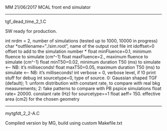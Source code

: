 MM 21/06/2017
MCAL front end simulator

-----------------------------

tgf_dead_time_2_1.C

SW ready for production.

int nrdm = 2,                                  number of simulations (tested up to 1000, 10000 in progress)
char *outfilename="./sim.root”,      name of the output root file
int idoffset=0                                 offset to add to the simulation number *
float minFluence=0.1,                    minimum fluence to simulate (cm^-1)
float maxFluence=2.,                     maximum fluence to simulate (cm^-1) 
float minT50=0.02,                        minimum duration T50 (ms) to simulate  <— NB: it’s milliseconds!
float maxT50=0.05,                       maximum duration T50 (ms) to simulate  <— NB: it’s milliseconds!
int verbose = 0,                             verbose level, if !0 print stuff for debug
int sourcetype=0,           type of source. 0: Gaussian shaped TGF (default); 
                                            1: unform distribution with constant rate, to compare with real bkg measurements; 
                                            2: fake patterns to compare with PB pspice simulations
float rate= 20000.          constant rate (Hz) for sourcetype==1
float aeff= 150.            effective area (cm2) for the chosen geometry



------------------------------

mytgfdt_2_2-A.C

Compiled version by MG, build using custom Makefile.txt


